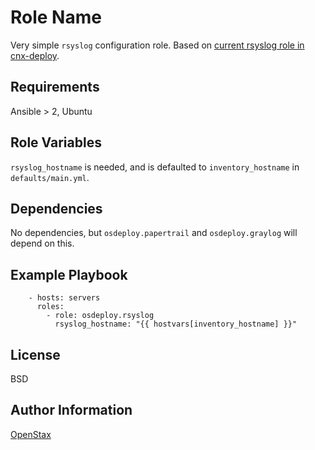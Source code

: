 Role Name
=========

Very simple `rsyslog` configuration role.  Based on [current rsyslog role in cnx-deploy](https://github.com/Connexions/cnx-deploy/tree/61848081e1083c322dfcf8b7a833057cfc43005c/roles/rsyslog).

Requirements
------------

Ansible > 2, Ubuntu

Role Variables
--------------

`rsyslog_hostname` is needed, and is defaulted to `inventory_hostname` in `defaults/main.yml`.

Dependencies
------------

No dependencies, but `osdeploy.papertrail` and `osdeploy.graylog` will depend on this.

Example Playbook
----------------

```
    - hosts: servers
      roles:
        - role: osdeploy.rsyslog
          rsyslog_hostname: "{{ hostvars[inventory_hostname] }}"
```

License
-------

BSD

Author Information
------------------

[OpenStax](https://github.com/openstax)
